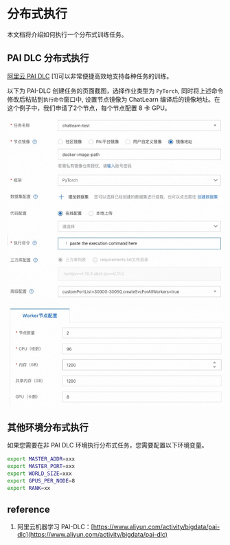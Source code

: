 # 分布式执行

本文档将介绍如何执行一个分布式训练任务。

## PAI DLC 分布式执行

[阿里云 PAI DLC](https://www.aliyun.com/activity/bigdata/pai-dlc) [1]可以非常便捷高效地支持各种任务的训练。

以下为 PAI-DLC 创建任务的页面截图，选择作业类型为 `PyTorch`, 同时将上述命令修改后粘贴到`执行命令`窗口中, 设置节点镜像为 ChatLearn 编译后的镜像地址。在这个例子中，我们申请了2个节点，每个节点配置 8 卡 GPU。

![image.png](../../images/dlc_1.jpg)

![image.png](../../images/dlc_2.jpg)



## 其他环境分布式执行

如果您需要在非 PAI DLC 环境执行分布式任务，您需要配置以下环境变量。

```bash
export MASTER_ADDR=xxx
export MASTER_PORT=xxx
export WORLD_SIZE=xxx
export GPUS_PER_NODE=8
export RANK=xx
```

## reference

1. 阿里云机器学习 PAI-DLC：[https://www.aliyun.com/activity/bigdata/pai-dlc](https://www.aliyun.com/activity/bigdata/pai-dlc)
